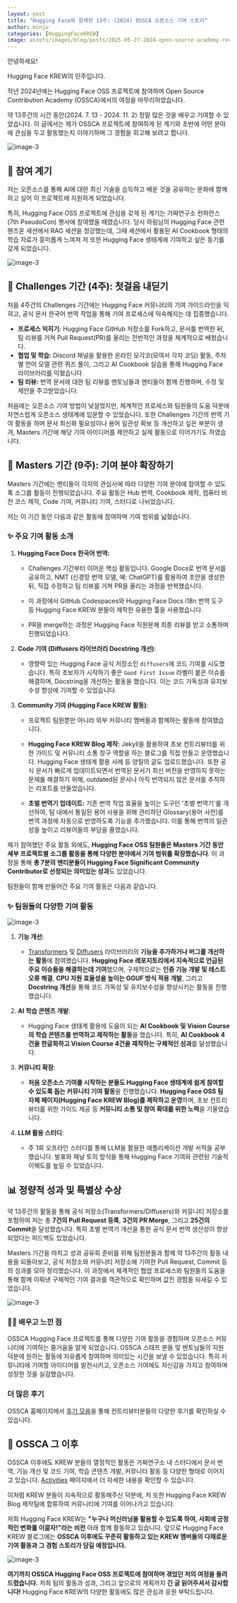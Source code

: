 ```yaml
---
layout: post
title: "Hugging Face와 함께한 13주: (2024) OSSCA 오픈소스 기여 스토리"
author: minju
categories: [HuggingFaceKREW]
image: assets/images/blog/posts/2025-05-27-2024-open-source-academy-recap/title.png
---
```


안녕하세요! 

Hugging Face KREW의 민주입니다. 

작년 2024년에는 Hugging Face OSS 프로젝트에 참여하며 Open Source Contribution Academy (OSSCA)에서의 여정을 마무리하었습니다. 

약 13주간의 시간 동안(2024. 7. 13 - 2024. 11. 2) 정말 많은 것을 배우고 기여할 수 있었습니다. 이 글에서는 제가 OSSCA 프로젝트에 참여하게 된 계기와 초반에 어떤 분야에 관심을 두고 활동했는지 이야기하며 그 경험을 회고해 보려고 합니다.

![image-3](../assets/images/blog/posts/2025-05-27-2024-open-source-academy-recap/period.png)

## 🤔 참여 계기 

저는 오픈소스를 통해 AI에 대한 최신 기술을 습득하고 배운 것을 공유하는 문화에 함께하고 싶어 이 프로젝트에 지원하게 되었습니다. 

특히, Hugging Face OSS 프로젝트에 관심을 갖게 된 계기는 가짜연구소 컨퍼런스(7th PseudoCon) 행사에 참여했을 때였습니다. 당시 하림님의 Hugging Face 관련 핸즈온 세션에서 RAG 세션을 청강했는데, 그때 세션에서 활용된 AI Cookbook 형태의 학습 자료가 흥미롭게 느껴져 저 또한 Hugging Face 생태계에 기여하고 싶은 동기를 갖게 되었습니다.

![image-3](../assets/images/blog/posts/2025-05-27-2024-open-source-academy-recap/7th_pesudocon.png)

## **🌱 Challenges 기간 (4주): 첫걸음 내딛기**

처음 4주간의 Challenges 기간에는 Hugging Face 커뮤니티의 기여 가이드라인을 익히고, 공식 문서 한국어 번역 작업을 통해 기여 프로세스에 익숙해지는 데 집중했습니다.

- **프로세스 익히기:** Hugging Face GitHub 저장소를 Fork하고, 문서를 번역한 뒤, 팀 리뷰를 거쳐 Pull Request(PR)를 올리는 전반적인 과정을 체계적으로 배웠습니다.
- **협업 및 학습:** Discord 채널을 활용한 온라인 모각코(모여서 각자 코딩) 활동, 주차별 언어 모델 관련 퀴즈 풀이, 그리고 AI Cookbook 실습을 통해 Hugging Face 라이브러리를 익혔습니다.
- **팀 리뷰:** 번역 문서에 대한 팀 리뷰를 멘토님들과 멘티들이 함께 진행하며, 수정 및 제안을 주고받았습니다.

처음에는 오픈소스 기여 방법이 낯설었지만, 체계적인 프로세스와 팀원들의 도움 덕분에 자연스럽게 오픈소스 생태계에 입문할 수 있었습니다. 또한 Challenges 기간의 번역 기여 활동을 하며 문서 최신화 필요성이나 용어 일관성 확보 등 개선하고 싶은 부분이 생겨, Masters 기간에 해당 기여 아이디어를 제안하고 실제 활동으로 이어가기도 하였습니다.

## **🚀 Masters 기간 (9주): 기여 분야 확장하기**

Masters 기간에는 멘티들이 각자의 관심사에 따라 다양한 기여 분야에 참여할 수 있도록 소그룹 활동이 진행되었습니다. 주요 활동은 Hub 번역, Cookbook 제작, 컴퓨터 비전 코스 제작, Code 기여, 커뮤니티 기여, 스터디로 나뉘었습니다.

저는 이 기간 동안 다음과 같은 활동에 참여하며 기여 범위를 넓혔습니다. 

### **✨ 주요 기여 활동 소개**

1. **Hugging Face Docs 한국어 번역:**
    - Challenges 기간부터 이어온 핵심 활동입니다. Google Docs로 번역 문서를 공유하고, NMT (신경망 번역 모델, 예: ChatGPT)를 활용하여 초안을 생성한 뒤, 직접 수정하고 팀 리뷰를 거쳐 PR을 올리는 과정을 반복했습니다.

    - 이 과정에서 GitHub Codespaces와 Hugging Face Docs i18n 번역 도구 등 Hugging Face KREW 분들이 제작한 유용한 툴을 사용했습니다.

    - PR을 merge하는 과정은 Hugging Face 직원분께 최종 리뷰를 받고 소통하며 진행되었습니다.

2. **Code 기여 (Diffusers 라이브러리 Docstring 개선)**:
    - 영향력 있는 Hugging Face 공식 저장소인 `diffusers`에 코드 기여를 시도했습니다. 특히 초보자가 시작하기 좋은 `Good First Issue` 라벨이 붙은 이슈를 해결하며, Docstring을 개선하는 활동을 했습니다. 이는 코드 가독성과 유지보수성 향상에 기여할 수 있었습니다.

3. **Community 기여 (Hugging Face KREW 활동)**:
    - 프로젝트 팀원뿐만 아니라 외부 커뮤니티 멤버들과 함께하는 활동에 참여했습니다.

    - **Hugging Face KREW Blog 제작:** Jekyll을 활용하여 초보 컨트리뷰터를 위한 가이드 및 커뮤니티 소통 창구 역할을 하는 블로그를 직접 만들고 운영했습니다. Hugging Face 생태계 활용 사례 등 양질의 글도 업로드했습니다. 
    또한 공식 문서가 빠르게 업데이트되면서 번역된 문서가 최신 버전을 반영하지 못하는 문제를 해결하기 위해, outdated된 문서나 아직 번역되지 않은 문서를 추적하는 리포트를 만들었습니다.
    
    - **초벌 번역기 업데이트:** 기존 번역 작업 효율을 높이는 도구인 '초벌 번역기'를 개선하여, 팀 내에서 통일된 용어 사용을 위해 관리하던 Glossary(용어 사전)를 번역 과정에 자동으로 반영하도록 기능을 추가했습니다. 이를 통해 번역의 일관성을 높이고 리뷰어들의 부담을 줄였습니다.



제가 참여했던 주요 활동 외에도, **Hugging Face OSS 팀원들은 Masters 기간 동안 세부 프로젝트별 소그룹 활동을 통해 다양한 분야에서 기여 범위를 확장했습니다**. 이 과정을 통해 **총 7분의 멘티분들이 Hugging Face Significant Community Contributor로 선정되는 의미있는 성과**도 있었습니다.

팀원들이 함께 만들어간 주요 기여 활동은 다음과 같습니다.

### **✨ 팀원들의 다양한 기여 활동**

![image-3](../assets/images/blog/posts/2025-05-27-2024-open-source-academy-recap/activities.png)


1. **기능 개선**:
    - [Transformers](https://github.com/huggingface/transformers) 및 [Diffusers](https://github.com/huggingface/diffusers) 라이브러리의 **기능을 추가하거나 버그를 개선하는 활동**에 참여했습니다. **Hugging Face 레포지토리에서 지속적으로 언급된 주요 이슈들을 해결하는데 기여**했으며, 구체적으로는 **인증 기능 개발 및 테스트 오류 해결**, **CPU 자원 효율성을 높이는 GGUF 방식 적용 개발**, 그리고 **Docstring 개선**을 통해 코드 가독성 및 유지보수성을 향상시키는 활동을 진행했습니다.

2. **AI 학습 콘텐츠 개발**:
    - Hugging Face 생태계 활용에 도움이 되는 **AI Cookbook 및 Vision Course의 학습 콘텐츠를 번역하고 제작하는 활동**을 했습니다. 특히, **AI Cookbook 4건을 한글화하고 Vision Course 4건을 제작하는 구체적인 성과**를 달성했습니다.

3. **커뮤니티 확장**:
    - **처음 오픈소스 기여를 시작하는 분들도 Hugging Face 생태계에 쉽게 참여할 수 있도록 돕는 커뮤니티 기여 활동**을 진행했습니다. **Hugging Face OSS 팀 자체 페이지(Hugging Face KREW Blog)를 제작하고 운영**하며, 초보 컨트리뷰터를 위한 가이드 제공 등 **커뮤니티 소통 및 참여 확대를 위한 노력**을 기울였습니다.

4. **LLM 활용 스터디**:
    - 주 1회 오프라인 스터디를 통해 LLM을 활용한 애플리케이션 개발 서적을 공부했습니다. 발표와 패널 토의 방식을 통해 Hugging Face 기여와 관련된 기술적 이해도를 높일 수 있었습니다.

## **📊 정량적 성과 및 특별상 수상**

약 13주간의 활동을 통해 공식 저장소(Transformers/Diffusers)와 커뮤니티 저장소를 포함하여 저는 총 **7건의 Pull Request 등록**, **3건의 PR Merge**, 그리고 **25건의 Commit**을 달성했습니다. 특히 초벌 번역기 개선을 통한 공식 문서 번역 생산성이 향상되었다는 피드백도 있었습니다. 

Masters 기간을 마치고 성과 공유회 준비를 위해 팀원분들과 함께 약 13주간의 활동 내용을 되돌아보고, 공식 저장소와 커뮤니티 저장소에 기여한 Pull Request, Commit 등의 성과를 모아 정리했습니다. 이 과정에서 체계적인 협업 프로세스와 팀원들의 도움을 통해 함께 이뤄낸 구체적인 기여 결과를 객관적으로 확인하며 값진 경험을 되새길 수 있었습니다.

![image-3](../assets/images/blog/posts/2025-05-27-2024-open-source-academy-recap/prize.png)


### **🧑‍🎓 배우고 느낀 점**

OSSCA Hugging Face 프로젝트를 통해 다양한 기여 활동을 경험하며 오픈소스 커뮤니티에 기여하는 즐거움을 알게 되었습니다. OSSCA 스태프 분들 및 멘토님들의 지원 덕분에 원하는 활동에 자유롭게 참여하며 의미있는 시간을 보낼 수 있었습니다. 특히 커뮤니티에 기여할 아이디어를 발전시키고, 오픈소스 기여에도 자신감을 가지고 참여하며 성장한 것을 실감했습니다.

### 더 많은 후기

OSSCA 홈페이지에서 [후기 모음](https://www.contribution.ac/1c236dcb-0b5f-8132-a06a-e1ace0e07c0c
)을 통해 컨트리뷰터분들의 다양한 후기를 확인하실 수 있습니다.


## **🤗 OSSCA 그 이후**

OSSCA 이후에도 KREW 분들의 열정적인 활동은 가짜연구소 내 스터디에서 문서 번역, 기능 개선 및 코드 기여, 학습 콘텐츠 개발, 커뮤니티 활동 등 다양한 형태로 이어지고 있습니다. [Activities](https://hugging-face-krew.github.io/activities/) 페이지에서 더 자세한 내용을 확인할 수 있습니다. 

이처럼 KREW 분들이 지속적으로 활동해주신 덕분에, 저 또한 Hugging Face KREW Blog 제작팀에 합류하여 커뮤니티에 기여를 이어나가고 있습니다.

저희 Hugging Face KREW는 **"누구나 머신러닝을 활용할 수 있도록 하여, 사회에 긍정적인 변화를 이끌자!"라는 비전** 아래 함께 활동하고 있습니다. 앞으로 Hugging Face KREW 블로그에는 **OSSCA 이후에도 꾸준히 활동하고 있는 KREW 멤버들의 다채로운 기여 활동과 그 경험 스토리가 담길 예정입니다.**

![image-3](../assets/images/blog/posts/2025-05-27-2024-open-source-academy-recap/final.png)


**여기까지 OSSCA Hugging Face OSS 프로젝트에 참여하며 겪었던 저의 여정을 들려드렸습니다.** 저희 팀의 활동과 성과, 그리고 앞으로의 계획까지 **긴 글 읽어주셔서 감사합니다!** Hugging Face KREW의 다양한 활동에도 많은 관심과 응원 부탁드립니다. 

